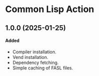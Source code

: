 # Common Lisp Action

## 1.0.0 (2025-01-25)

#### Added

- Compiler installation.
- Vend installation.
- Dependency fetching.
- Simple caching of FASL files.
